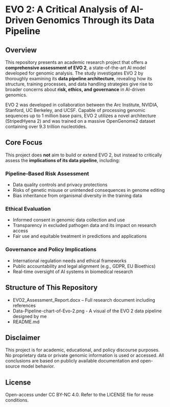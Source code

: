 # EVO 2: A Critical Analysis of AI-Driven Genomics Through its Data Pipeline

## Overview

This repository presents an academic research project that offers a **comprehensive assessment of EVO 2**, a state-of-the-art AI model developed for genomic analysis. The study investigates EVO 2 by thoroughly examining its **data pipeline architecture**, revealing how its structure, training processes, and data handling strategies give rise to broader concerns about **risk, ethics, and governance** in AI-driven genomics.

EVO 2 was developed in collaboration between the Arc Institute, NVIDIA, Stanford, UC Berkeley, and UCSF. Capable of processing genomic sequences up to 1 million base pairs, EVO 2 utilizes a novel architecture (StripedHyena 2) and was trained on a massive OpenGenome2 dataset containing over 9.3 trillion nucleotides.

## Core Focus

This project does **not** aim to build or extend EVO 2, but instead to critically assess the **implications of its data pipeline**, including:

### Pipeline-Based Risk Assessment
- Data quality controls and privacy protections
- Risks of genetic misuse or unintended consequences in genome editing
- Bias inheritance from organismal diversity in the training data

### Ethical Evaluation
- Informed consent in genomic data collection and use
- Transparency in excluded pathogen data and its impact on research access
- Fair use and equitable treatment in predictions and applications

### Governance and Policy Implications
- International regulation needs and ethical frameworks
- Public accountability and legal alignment (e.g., GDPR, EU Bioethics)
- Real-time oversight of AI systems in biomedical research

## Structure of This Repository

- EVO2_Assessment_Report.docx – Full research document including references
- Data-Pipeline-chart-of-Evo-2.png - A visual of the EVO 2 data pipeline designed by me
- README.md   

## Disclaimer

This project is for academic, educational, and policy discourse purposes. No proprietary data or private genomic information is used or accessed. All conclusions are based on publicly available documentation and open-source model behavior.

## License

Open-access under CC BY-NC 4.0. Refer to the LICENSE file for reuse conditions.
